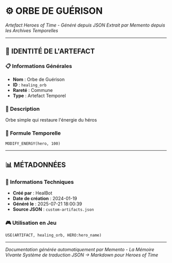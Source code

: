 # ⚙️ **ORBE DE GUÉRISON**
*Artefact Heroes of Time - Généré depuis JSON*
*Extrait par Memento depuis les Archives Temporelles*

---

## 🌟 **IDENTITÉ DE L'ARTEFACT**

### 📋 **Informations Générales**
- **Nom** : Orbe de Guérison
- **ID** : `healing_orb`
- **Rareté** : Commune
- **Type** : Artefact Temporel

### 📖 **Description**
Orbe simple qui restaure l'énergie du héros


### 🔮 **Formule Temporelle**
```hots
MODIFY_ENERGY(hero, 100)
```

---

## 📊 **MÉTADONNÉES**

### 🔧 **Informations Techniques**
- **Créé par** : HealBot
- **Date de création** : 2024-01-19
- **Généré le** : 2025-07-21 18:00:39
- **Source JSON** : `custom-artifacts.json`

### 🎮 **Utilisation en Jeu**
```hots
USE(ARTIFACT, healing_orb, HERO:hero_name)
```

---

*Documentation générée automatiquement par Memento - La Mémoire Vivante*
*Système de traduction JSON → Markdown pour Heroes of Time*
